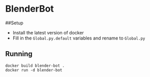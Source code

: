 # BlenderBot
##Setup
- Install the latest version of docker
- Fill in the `Global.py.default` variables and rename to `Global.py`
## Running
`docker build blender-bot .`  
`docker run -d blender-bot`
